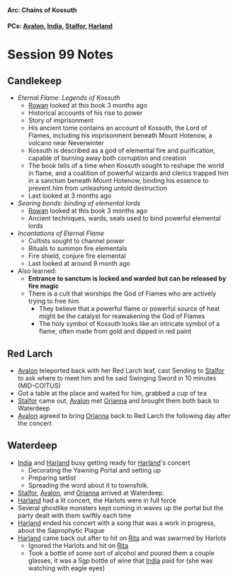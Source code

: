#### Arc: Chains of Kossuth
#### PCs: [Avalon](PCs/Current/Avalon.md), [India](PCs/Current/India.md), [Stalfor](PCs/Current/Stalfor.md), [Harland](PCs/Current/Harland.md)

# Session 99 Notes
## Candlekeep
- *Eternal Flame: Legends of Kossuth*
	- [Rowan](Rowan.md) looked at this book 3 months ago
	- Historical accounts of his rise to power
	- Story of imprisonment
	- His ancient tome contains an account of Kossuth, the Lord of Flames, including his imprisonment beneath Mount Hotenow, a volcano near Neverwinter
	- Kossuth is described as a god of elemental fire and purification, capable of burning away both corruption and creation
	- The book tells of a time when Kossuth sought to reshape the world in flame, and a coalition of powerful wizards and clerics trapped him in a sanctum beneath Mount Hotenow, binding his essence to prevent him from unleashing untold destruction
	- Last looked at 3 months ago
- *Searing bonds: binding of elemental lords*
	- [Rowan](Rowan.md) looked at this book 3 months ago
	- Ancient techniques, wards, seals used to bind powerful elemental lords
- *Incantations of Eternal Flame*
	- Cultists sought to channel power
	- Rituals to summon fire elementals
	- Fire shield, conjure fire elemental
	- Last looked at around 9 month ago
- Also learned:
	- **Entrance to sanctum is locked and warded but can be released by fire magic**
	- There is a cult that worships the God of Flames who are actively trying to free him
		- They believe that a powerful flame or powerful source of heat might be the catalyst for reawakening the God of Flames
		- The holy symbol of Kossuth looks like an intricate symbol of a flame, often made from gold and dipped in red paint

## Red Larch
- [Avalon](PCs/Current/Avalon.md) teleported back with her Red Larch leaf, cast Sending to [Stalfor](PCs/Current/Stalfor.md) to ask where to meet him and he said Swinging Sword in 10 minutes (MID-COITUS)
- Got a table at the place and waited for him, grabbed a cup of tea
- [Stalfor](PCs/Current/Stalfor.md) came out, [Avalon](PCs/Current/Avalon.md) met [Orianna](NPCs/Living/Greed.md) and brought them both back to Waterdeep
- [Avalon](PCs/Current/Avalon.md) agreed to bring [Orianna](NPCs/Living/Greed.md) back to Red Larch the following day after the concert

## Waterdeep
- [India](PCs/Current/India.md) and [Harland](PCs/Current/Harland.md) busy getting ready for [Harland](PCs/Current/Harland.md)'s concert
	- Decorating the Yawning Portal and setting up
	- Preparing setlist
	- Spreading the word about it to townsfolk.
- [Stalfor](PCs/Current/Stalfor.md), [Avalon](PCs/Current/Avalon.md), and [Orianna](NPCs/Living/Greed.md) arrived at Waterdeep.
- [Harland](PCs/Current/Harland.md) had a lit concert, the Harlots were in full force 
- Several ghostlike monsters kept coming in waves up the portal but the party dealt with them swiftly each time
- [Harland](PCs/Current/Harland.md) ended his concert with a song that was a work in progress, about the Saprophytic Plague
- [Harland](PCs/Current/Harland.md) came back out after to hit on [Rita](NPCs/Living/Rita) and was swarmed by Harlots
	- Ignored the Harlots and hit on [Rita](NPCs/Living/Rita)
	- Took a bottle of some sort of alcohol and poured them a couple glasses, it was a 5gp bottle of wine that [India](PCs/Current/India.md) paid for (she was watching with eagle eyes)